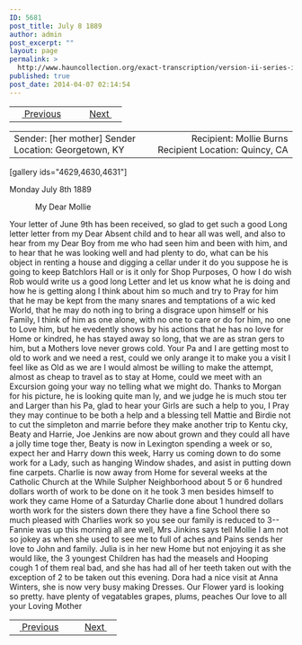 ```yaml
---
ID: 5681
post_title: July 8 1889
author: admin
post_excerpt: ""
layout: page
permalink: >
  http://www.hauncollection.org/exact-transcription/version-ii-series-iv/july-8-1889/
published: true
post_date: 2014-04-07 02:14:54
---
```

<table style="width: 100%;" align="center">
<tbody>
<tr>
<td width="50%"> <a href="http://www.hauncollection.org/version-2/version-ii-series-iv/january-1-1889/"><img src="https://lh3.googleusercontent.com/-EFJpxxNiPNw/VqgtWBCZrMI/AAAAAAAAAFU/WfY4lPFWWkg/s800-Ic42/Soeb-Plain-Arrows-8-10px.png" alt="" width="10" height="10" /> Previous</a></td>
<td style="text-align: right;"><a href="http://www.hauncollection.org/version-2/version-ii-series-iv/july-4-1890/">Next <img src="https://lh3.googleusercontent.com/-67k0cYlpXHw/VqgtWKz1MXI/AAAAAAAAAFU/k9PW_Piyurk/s800-Ic42/Soeb-Plain-Arrows-5-10px.png" alt="" width="10" height="10" /></a></td>
</tr>
</tbody>
</table>
<table style="width: 100%;" align="center">
<tbody>
<tr>
<td width="50%">Sender: [her mother]
Sender Location: Georgetown, KY</td>
<td style="text-align: right;">Recipient: Mollie Burns
Recipient Location: Quincy, CA</td>
</tr>
</tbody>
</table>
[gallery ids="4629,4630,4631"]

Monday July 8th 1889
<p style="padding-left: 30px;">    My Dear Mollie</p>
Your letter of June 9th has been
received, so glad to get such a good
Long letter letter from my Dear
Absent child and to hear all was
well, and also to hear from my
Dear Boy from me who had seen
him and been with him, and to
hear that he was looking well
and had plenty to do, what can
be his object in renting a house
and digging a cellar under it
do you suppose he is going to
keep Batchlors Hall or is it only
for Shop Purposes, O how I do wish
Rob would write us a good long
Letter and let us know what he
is doing and how he is getting along
I think about him so much and
try to Pray for him that he
may be kept from the many
snares and temptations of a wic
ked World, that he may do noth
ing to bring a disgrace upon
himself or his Family, I think of
him as one alone, with no one
to care or do for him, no one to
Love him, but he evedently shows
by his actions that he has no love
for Home or kindred, he has stayed
away so long, that we are as stran
gers to him, but a Mothers love
never grows cold. Your Pa and I
are getting most to old to work
and we need a rest, could we only
arange it to make you a visit
I feel like as Old as we are I
would almost be willing to make
the attempt, almost as cheap to
travel as to stay at Home, could
we meet with an Excursion
going your way no telling what we
might do. Thanks to Morgan for
his picture, he is looking quite man
ly, and we judge he is much stou
ter and Larger than his Pa, glad
to hear your Girls are such a help
to you, I Pray they may continue
to be both a help and a blessing
tell Mattie and Birdie not to cut
the simpleton and marrie before
they make another trip to Kentu
cky, Beaty and Harrie, Joe Jenkins
are now about grown and they
could all have a jolly time toge
ther, Beaty is now in Lexington
spending a week or so, expect her
and Harry down this week, Harry
us coming down to do some work
for a Lady, such as hanging Window
shades, and asist in putting down
fine carpets. Charlie is now away
from Home for several weeks at the
Catholic Church at the While Sulpher
Neighborhood about 5 or 6 hundred
dollars worth of work to be done on it
he took 3 men besides himself to work
they came Home of a Saturday
Charlie done about 1 hundred dollars worth
work for the sisters down there
they have a fine School there so
much pleased with Charlies work
so you see our family is reduced to 3--
Fannie was up this morning all are
well, Mrs Jinkins says tell Mollie
I am not so jokey as when she used to
see me to full of aches and Pains sends
her love to John and family. Julia is
in her new Home but not enjoying
it as she would like, the 3 youngest
Children has had the measels and
Hooping cough 1 of them real bad, and
she has had all of her teeth taken
out with the exception of 2 to be taken
out this evening. Dora had a nice visit
at Anna Winters, she is now very
busy making Dresses. Our Flower yard
is looking so pretty. have plenty of vegatables
grapes, plums, peaches Our love to all your Loving Mother
<table style="width: 100%;" align="center">
<tbody>
<tr>
<td width="50%"><a href="http://www.hauncollection.org/version-2/version-ii-series-iv/january-1-1889/"><img src="https://lh3.googleusercontent.com/-EFJpxxNiPNw/VqgtWBCZrMI/AAAAAAAAAFU/WfY4lPFWWkg/s800-Ic42/Soeb-Plain-Arrows-8-10px.png" alt="" width="10" height="10" /> Previous</a></td>
<td style="text-align: right;"><a href="http://www.hauncollection.org/version-2/version-ii-series-iv/july-4-1890/">Next <img src="https://lh3.googleusercontent.com/-67k0cYlpXHw/VqgtWKz1MXI/AAAAAAAAAFU/k9PW_Piyurk/s800-Ic42/Soeb-Plain-Arrows-5-10px.png" alt="" width="10" height="10" /></a></td>
</tr>
</tbody>
</table>